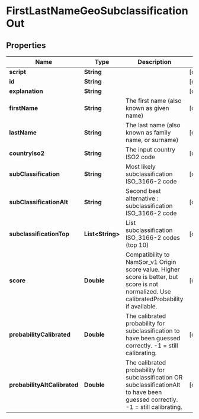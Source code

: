 
# FirstLastNameGeoSubclassificationOut

## Properties
Name | Type | Description | Notes
------------ | ------------- | ------------- | -------------
**script** | **String** |  |  [optional]
**id** | **String** |  |  [optional]
**explanation** | **String** |  |  [optional]
**firstName** | **String** | The first name (also known as given name) |  [optional]
**lastName** | **String** | The last name (also known as family name, or surname) |  [optional]
**countryIso2** | **String** | The input country ISO2 code |  [optional]
**subClassification** | **String** | Most likely subclassification ISO_3166-2 code |  [optional]
**subClassificationAlt** | **String** | Second best alternative : subclassification ISO_3166-2 code |  [optional]
**subclassificationTop** | **List&lt;String&gt;** | List subclassification ISO_3166-2 codes (top 10) |  [optional]
**score** | **Double** | Compatibility to NamSor_v1 Origin score value. Higher score is better, but score is not normalized. Use calibratedProbability if available.  |  [optional]
**probabilityCalibrated** | **Double** | The calibrated probability for subclassification to have been guessed correctly. -1 &#x3D; still calibrating.  |  [optional]
**probabilityAltCalibrated** | **Double** | The calibrated probability for subclassification OR subclassificationAlt to have been guessed correctly. -1 &#x3D; still calibrating.  |  [optional]



